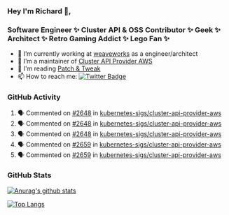 ### Hey I'm Richard 👋, 

<h3 align="left">Software Engineer ✨ Cluster API & OSS Contributor ✨ Geek ✨ Architect ✨ Retro Gaming Addict ✨ Lego Fan ✨</h3>

- 🔭 I’m currently working at [weaveworks](https://github.com/weaveworks) as a engineer/architect
- 👯 I’m a maintainer of [Cluster API Provider AWS](https://github.com/kubernetes-sigs/cluster-api-provider-aws)
- 💬 I'm reading [Patch & Tweak](https://bjooks.com/products/patch-tweak-exploring-modular-synthesis)
- 📫 How to reach me: [![Twitter Badge](https://img.shields.io/badge/-@fruit_case-00acee?style=flat&logo=Twitter&logoColor=white)](https://twitter.com/intent/follow?screen_name=fruit_case "Follow on Twitter")

### GitHub Activity 

<!--START_SECTION:activity-->
1. 🗣 Commented on [#2648](https://github.com/kubernetes-sigs/cluster-api-provider-aws/issues/2648) in [kubernetes-sigs/cluster-api-provider-aws](https://github.com/kubernetes-sigs/cluster-api-provider-aws)
2. 🗣 Commented on [#2648](https://github.com/kubernetes-sigs/cluster-api-provider-aws/issues/2648) in [kubernetes-sigs/cluster-api-provider-aws](https://github.com/kubernetes-sigs/cluster-api-provider-aws)
3. 🗣 Commented on [#2648](https://github.com/kubernetes-sigs/cluster-api-provider-aws/issues/2648) in [kubernetes-sigs/cluster-api-provider-aws](https://github.com/kubernetes-sigs/cluster-api-provider-aws)
4. 🗣 Commented on [#2659](https://github.com/kubernetes-sigs/cluster-api-provider-aws/issues/2659) in [kubernetes-sigs/cluster-api-provider-aws](https://github.com/kubernetes-sigs/cluster-api-provider-aws)
5. 🗣 Commented on [#2659](https://github.com/kubernetes-sigs/cluster-api-provider-aws/issues/2659) in [kubernetes-sigs/cluster-api-provider-aws](https://github.com/kubernetes-sigs/cluster-api-provider-aws)
<!--END_SECTION:activity-->

### GitHub Stats

[![Anurag's github stats](https://github-readme-stats.vercel.app/api?username=richardcase&count_private=true&show_icons=true)](https://github.com/anuraghazra/github-readme-stats)

[![Top Langs](https://github-readme-stats.vercel.app/api/top-langs/?username=richardcase&hide=html&layout=compact)](https://github.com/anuraghazra/github-readme-stats)
